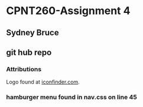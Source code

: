 # CPNT260-Assignment 4
## Sydney Bruce
## git hub repo


### Attributions
Logo found at [iconfinder.com](https://www.iconfinder.com/).

### hamburger menu found in nav.css on line 45